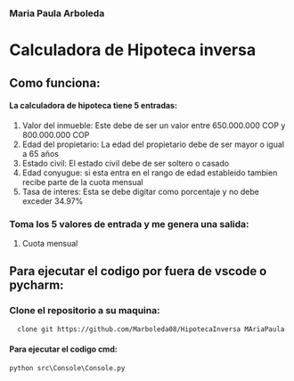 ### Maria Paula Arboleda

# Calculadora de Hipoteca inversa
## Como funciona:
#### La calculadora de hipoteca tiene 5 entradas:
1. Valor del inmueble: Este debe de ser un valor entre 650.000.000 COP y 800.000.000 COP
2. Edad del propietario: La edad del propietario debe de ser mayor o igual a 65 años
3. Estado civil: El estado civil debe de ser soltero o casado
4. Edad conyugue: si esta entra en el rango de edad estableido tambien recibe parte de la cuota mensual
5. Tasa de interes: Esta se debe digitar como porcentaje y no debe exceder 34.97%
### Toma los 5 valores de entrada y me genera una salida:
1. Cuota mensual
## Para ejecutar el codigo por fuera de vscode o pycharm:
### Clone el repositorio a su maquina:
```markdown
  clone git https://github.com/Marboleda08/HipotecaInversa MAriaPaula
```
#### Para ejecutar el codigo cmd:
```markdown
python src\Console\Console.py
```





